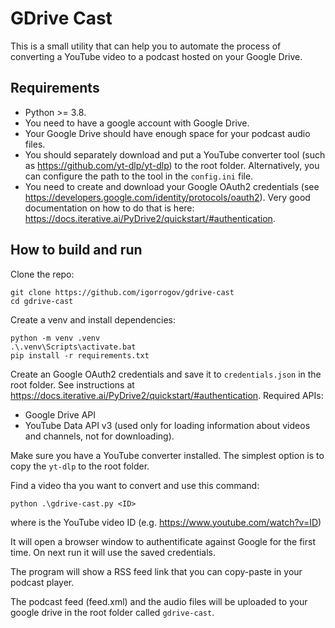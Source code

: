 # GDrive Cast

This is a small utility that can help you to automate the process of converting a YouTube video to a podcast hosted on your Google Drive.

## Requirements

* Python >= 3.8.
* You need to have a google account with Google Drive.
* Your Google Drive should have enough space for your podcast audio files.
* You should separately download and put a YouTube converter tool (such as https://github.com/yt-dlp/yt-dlp) to the root folder. Alternatively, you can configure the path to the tool in the `config.ini` file.
* You need to create and download your Google OAuth2 credentials (see https://developers.google.com/identity/protocols/oauth2). Very good documentation on how to do that is here: https://docs.iterative.ai/PyDrive2/quickstart/#authentication.

## How to build and run

Clone the repo:

```
git clone https://github.com/igorrogov/gdrive-cast
cd gdrive-cast
```

Create a venv and install dependencies:

```
python -m venv .venv
.\.venv\Scripts\activate.bat
pip install -r requirements.txt
```

Create an Google OAuth2 credentials and save it to `credentials.json` in the root folder. See instructions at https://docs.iterative.ai/PyDrive2/quickstart/#authentication. Required APIs:
 * Google Drive API
 * YouTube Data API v3 (used only for loading information about videos and channels, not for downloading).

Make sure you have a YouTube converter installed. The simplest option is to copy the `yt-dlp` to the root folder.

Find a video tha you want to convert and use this command:

```
python .\gdrive-cast.py <ID>
```

where <ID> is the YouTube video ID (e.g. https://www.youtube.com/watch?v=ID)

It will open a browser window to authentificate against Google for the first time. On next run it will use the saved credentials.

The program will show a RSS feed link that you can copy-paste in your podcast player.

The podcast feed (feed.xml) and the audio files will be uploaded to your google drive in the root folder called `gdrive-cast`.
